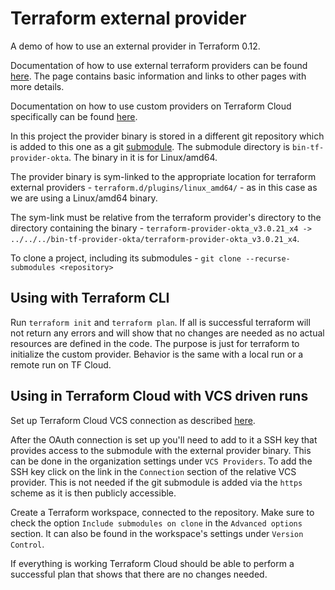 # Terraform external provider

A demo of how to use an external provider in Terraform 0.12.

Documentation of how to use external terraform providers can be found [here](https://www.terraform.io/docs/plugins/basics.html). The page contains basic information and links to other pages with more details. 

Documentation on how to use custom providers on Terraform Cloud specifically can be found [here](https://www.terraform.io/docs/cloud/run/index.html#installing-terraform-providers).

In this project the provider binary is stored in a different git repository which is added to this one as a git [submodule](https://git-scm.com/book/en/v2/Git-Tools-Submodules). The submodule directory is `bin-tf-provider-okta`. The binary in it is for Linux/amd64.

The provider binary is sym-linked to the appropriate location for terraform external providers - `terraform.d/plugins/linux_amd64/` - as in this case as we are using a Linux/amd64 binary.

The sym-link must be relative from the terraform provider's directory to the directory containing the binary - `terraform-provider-okta_v3.0.21_x4 -> ../../../bin-tf-provider-okta/terraform-provider-okta_v3.0.21_x4`.

To clone a project, including its submodules - `git clone --recurse-submodules <repository>` 

## Using with Terraform CLI

Run `terraform init` and `terraform plan`. If all is successful terraform will not return any errors and will show that no changes are needed as no actual resources are defined in the code. The purpose is just for terraform to initialize the custom provider. Behavior is the same with a local run or a remote run on TF Cloud.

## Using in Terraform Cloud with VCS driven runs

Set up Terraform Cloud VCS connection as described [here](https://www.terraform.io/docs/cloud/vcs/index.html). 

After the OAuth connection is set up you'll need to add to it a SSH key that provides access to the submodule with the external provider binary. This can be done in the organization settings under `VCS Providers`. To add the SSH key click on the link in the `Connection` section of the relative VCS provider. This is not needed if the git submodule is added via the `https` scheme as it is then publicly accessible.

Create a Terraform workspace, connected to the repository. Make sure to check the option `Include submodules on clone` in the `Advanced options` section. It can also be found in the workspace's settings under `Version Control`.

If everything is working Terraform Cloud should be able to perform a successful plan that shows that there are no changes needed.
